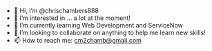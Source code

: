- 👋 Hi, I’m @chrischambers888
- 👀 I’m interested in ... a lot at the moment!
- 🌱 I’m currently learning Web Development and ServiceNow
- 💞️ I’m looking to collaborate on anything to help me learn new skills!
- 📫 How to reach me: cm2chamb@gmail.com

<!---
chrischambers888/chrischambers888 is a ✨ special ✨ repository because its `README.md` (this file) appears on your GitHub profile.
You can click the Preview link to take a look at your changes.
--->
